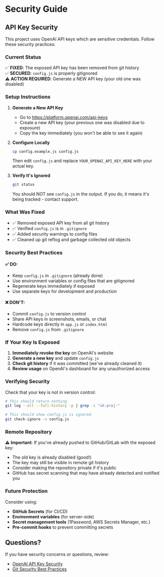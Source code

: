 # Security Guide

## API Key Security

This project uses OpenAI API keys which are sensitive credentials. Follow these security practices:

### Current Status

✅ **FIXED**: The exposed API key has been removed from git history  
✅ **SECURED**: `config.js` is properly gitignored  
⚠️ **ACTION REQUIRED**: Generate a NEW API key (your old one was disabled)

### Setup Instructions

1. **Generate a New API Key**
   - Go to https://platform.openai.com/api-keys
   - Create a new API key (your previous one was disabled due to exposure)
   - Copy the key immediately (you won't be able to see it again)

2. **Configure Locally**
   ```bash
   cp config.example.js config.js
   ```
   Then edit `config.js` and replace `YOUR_OPENAI_API_KEY_HERE` with your actual key.

3. **Verify It's Ignored**
   ```bash
   git status
   ```
   You should NOT see `config.js` in the output. If you do, it means it's being tracked - contact support.

### What Was Fixed

- ✅ Removed exposed API key from all git history
- ✅ Verified `config.js` is in `.gitignore`
- ✅ Added security warnings to config files
- ✅ Cleaned up git reflog and garbage collected old objects

### Security Best Practices

#### ✅ DO:
- Keep `config.js` in `.gitignore` (already done)
- Use environment variables or config files that are gitignored
- Regenerate keys immediately if exposed
- Use separate keys for development and production

#### ❌ DON'T:
- Commit `config.js` to version control
- Share API keys in screenshots, emails, or chat
- Hardcode keys directly in `app.js` or `index.html`
- Remove `config.js` from `.gitignore`

### If Your Key Is Exposed

1. **Immediately revoke the key** on OpenAI's website
2. **Generate a new key** and update `config.js`
3. **Check git history** if it was committed (we've already cleaned it)
4. **Review usage** on OpenAI's dashboard for any unauthorized access

### Verifying Security

Check that your key is not in version control:
```bash
# This should return nothing
git log --all --full-history -p | grep -i "sk-proj-"

# This should show config.js is ignored
git check-ignore -v config.js
```

### Remote Repository

⚠️ **Important**: If you've already pushed to GitHub/GitLab with the exposed key:
- The old key is already disabled (good!)
- The key may still be visible in remote git history
- Consider making the repository private if it's public
- GitHub has secret scanning that may have already detected and notified you

### Future Protection

Consider using:
- **GitHub Secrets** (for CI/CD)
- **Environment variables** (for server-side)
- **Secret management tools** (1Password, AWS Secrets Manager, etc.)
- **Pre-commit hooks** to prevent committing secrets

## Questions?

If you have security concerns or questions, review:
- [OpenAI API Key Security](https://platform.openai.com/docs/guides/production-best-practices/api-keys)
- [Git Security Best Practices](https://git-scm.com/docs/git-config#_security)

